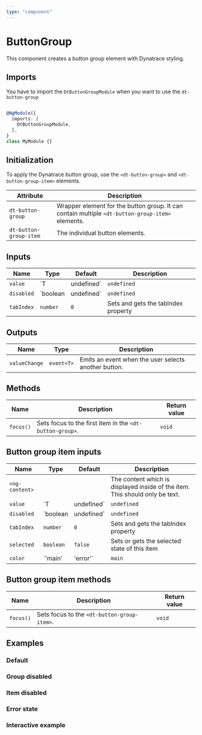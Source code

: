 ```yaml
---
type: "component"
---
```


# ButtonGroup

This component creates a button group element with Dynatrace styling.

## Imports

You have to import the `DtButtonGroupModule` when you want to use the `dt-button-group`

```typescript

@NgModule({
  imports: [
    DtButtonGroupModule,
  ],
}
class MyModule {}

```

## Initialization

To apply the Dynatrace button group, use the `<dt-button-group>` and `<dt-button-group-item>` elements.

| Attribute | Description |
| --- | --- |
| `dt-button-group` | Wrapper element for the button group. It can contain multiple `<dt-button-group-item>` elements. |
| `dt-button-group-item` | The individual button elements. |

## Inputs

| Name | Type | Default | Description |
| --- | --- | --- | --- |
| `value` | `T | undefined` | `undefined` | Gets and sets the current value |
| `disabled` | `boolean | undefined` | `undefined` | Sets disabled state if property is set and the value is truthy or undefined |
| `tabIndex` | `number` | `0` | Sets and gets the tabIndex property |

## Outputs

| Name | Type | Description |
| --- | --- | --- |
| `valueChange` | `event<T>` | Emits an event when the user selects another button. |


## Methods

| Name | Description | Return value |
| --- | --- | --- |
| `focus()` | Sets focus to the first item in the `<dt-button-group>`. | `void` |


## Button group item inputs

| Name | Type | Default | Description |
| --- | --- | --- | --- |
| `<ng-content>` |   |   | The content which is displayed inside of the item. This should only be text. |
| `value` | `T | undefined` | `undefined` | The associated value of this item |
| `disabled` | `boolean | undefined` | `undefined` | Sets disabled state if property is set and the value is truthy or undefined |
| `tabIndex` | `number` | `0` | Sets and gets the tabIndex property |
| `selected` | `boolean` | `false` | Sets or gets the selected state of this item |
| `color` | `'main' | 'error'` | `main` | Sets color. Possible options: <ul><li><code>main</code> (default)</li><li><code>error</code></li></ul> |

## Button group item methods

| Name | Description | Return value |
| --- | --- | --- |
| `focus()` | Sets focus to the `<dt-button-group-item>`. | `void` |

## Examples

### Default

<docs-source-example example="ButtonGroupDefaultExample"></docs-source-example>

### Group disabled

<docs-source-example example="ButtonGroupDisabledExample"></docs-source-example>

### Item disabled

<docs-source-example example="ButtonGroupItemDisabledExample"></docs-source-example>

### Error state

<docs-source-example example="ButtonGroupErrorExample"></docs-source-example>

### Interactive example

<docs-source-example example="ButtonGroupInteractiveExample"></docs-source-example>
